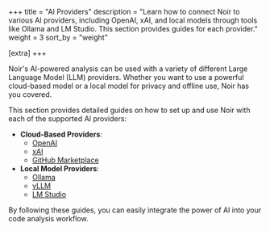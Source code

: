 +++
title = "AI Providers"
description = "Learn how to connect Noir to various AI providers, including OpenAI, xAI, and local models through tools like Ollama and LM Studio. This section provides guides for each provider."
weight = 3
sort_by = "weight"

[extra]
+++

Noir's AI-powered analysis can be used with a variety of different Large Language Model (LLM) providers. Whether you want to use a powerful cloud-based model or a local model for privacy and offline use, Noir has you covered.

This section provides detailed guides on how to set up and use Noir with each of the supported AI providers:

*   **Cloud-Based Providers**:
    *   [OpenAI](openai/)
    *   [xAI](xai/)
    *   [GitHub Marketplace](github_marketplace/)
*   **Local Model Providers**:
    *   [Ollama](ollama/)
    *   [vLLM](vllm/)
    *   [LM Studio](lmstudio/)

By following these guides, you can easily integrate the power of AI into your code analysis workflow.
